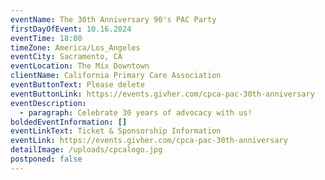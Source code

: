 ```yaml
---
eventName: The 30th Anniversary 90's PAC Party
firstDayOfEvent: 10.16.2024
eventTime: 18:00
timeZone: America/Los_Angeles
eventCity: Sacramento, CA
eventLocation: The Mix Downtown
clientName: California Primary Care Association
eventButtonText: Please delete
eventButtonLink: https://events.givher.com/cpca-pac-30th-anniversary
eventDescription:
  - paragraph: Celebrate 30 years of advocacy with us!
boldedEventInformation: []
eventLinkText: Ticket & Sponsorship Information
eventLink: https://events.givher.com/cpca-pac-30th-anniversary
detailImage: /uploads/cpcalogo.jpg
postponed: false
---
```

